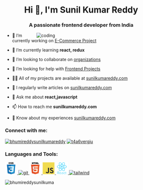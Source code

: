 <h1 align="center">Hi 👋, I'm Sunil Kumar Reddy</h1>
<h3 align="center">A passionate frontend developer from India</h3>

<img align="right" alt="coding" width="400" src="https://camo.githubusercontent.com/9792d43627b178fd4a45bcabb3647d7b34a62d64baf96a19abf6ea19d5cea8dd/68747470733a2f2f63646e2e6472696262626c652e636f6d2f75736572732f313138373833362f73637265656e73686f74732f363533393432392f70726f6772616d65722e676966">

- 🔭 I’m currently working on [E-Commerce Project](sunilkumareddy.com)

- 🌱 I’m currently learning **react, redux**

- 👯 I’m looking to collaborate on [organizations](sunilkumareddy.com)

- 🤝 I’m looking for help with [Frontend Projects](sunilkumareddy.com)

- 👨‍💻 All of my projects are available at [sunilkumareddy.com](sunilkumareddy.com)

- 📝 I regularly write articles on [sunilkumareddy.com](sunilkumareddy.com)

- 💬 Ask me about **react,javascript**

- 📫 How to reach me **sunilkumareddy.com**

- 📄 Know about my experiences [sunilkumareddy.com](sunilkumareddy.com)

<h3 align="left">Connect with me:</h3>
<p align="left">
<a href="https://linkedin.com/in/bhumireddysunilkumareddy" target="blank"><img align="center" src="https://raw.githubusercontent.com/rahuldkjain/github-profile-readme-generator/master/src/images/icons/Social/linked-in-alt.svg" alt="bhumireddysunilkumareddy" height="30" width="40" /></a>
<a href="https://www.leetcode.com/t4a6vergju" target="blank"><img align="center" src="https://raw.githubusercontent.com/rahuldkjain/github-profile-readme-generator/master/src/images/icons/Social/leet-code.svg" alt="t4a6vergju" height="30" width="40" /></a>
</p>

<h3 align="left">Languages and Tools:</h3>
<p align="left"> <a href="https://www.w3schools.com/css/" target="_blank" rel="noreferrer"> <img src="https://raw.githubusercontent.com/devicons/devicon/master/icons/css3/css3-original-wordmark.svg" alt="css3" width="40" height="40"/> </a> <a href="https://git-scm.com/" target="_blank" rel="noreferrer"> <img src="https://www.vectorlogo.zone/logos/git-scm/git-scm-icon.svg" alt="git" width="40" height="40"/> </a> <a href="https://www.w3.org/html/" target="_blank" rel="noreferrer"> <img src="https://raw.githubusercontent.com/devicons/devicon/master/icons/html5/html5-original-wordmark.svg" alt="html5" width="40" height="40"/> </a> <a href="https://developer.mozilla.org/en-US/docs/Web/JavaScript" target="_blank" rel="noreferrer"> <img src="https://raw.githubusercontent.com/devicons/devicon/master/icons/javascript/javascript-original.svg" alt="javascript" width="40" height="40"/> </a> <a href="https://reactjs.org/" target="_blank" rel="noreferrer"> <img src="https://raw.githubusercontent.com/devicons/devicon/master/icons/react/react-original-wordmark.svg" alt="react" width="40" height="40"/> </a> <a href="https://tailwindcss.com/" target="_blank" rel="noreferrer"> <img src="https://www.vectorlogo.zone/logos/tailwindcss/tailwindcss-icon.svg" alt="tailwind" width="40" height="40"/> </a> </p>

<p><img align="center" src="https://github-readme-stats.vercel.app/api/top-langs?username=bhumireddysunilkuma&show_icons=true&locale=en&layout=compact" alt="bhumireddysunilkuma" /></p>
